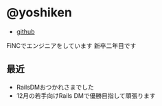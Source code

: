 # @yoshiken

* [github](https://github.com/KentaYoshitani)

FiNCでエンジニアをしています
新卒二年目です

## 最近

* RailsDMおつかれさまでした
* 12月の若手向けRails DMで優勝目指して頑張ります
